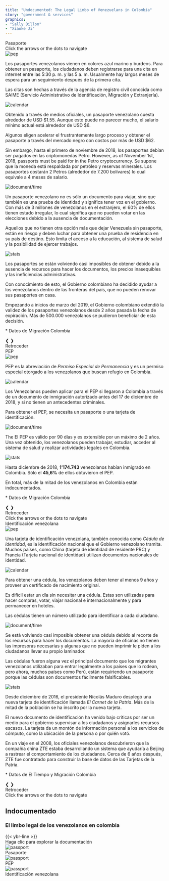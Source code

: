 ```yaml
---
title: "Undocumented: The Legal Limbo of Venezuelans in Colombia"
story: "government & services"
graphics:
- "Sally Dillon"
- "Xiaoke Ji"
---
```

<div class="divider"></div>
<section class="interactive">
  <div class="interactive__body" id="interactive__gov-undocumented">
    <!-- content for passport-->
    <div class="information-body" id="passport-body">
      <div class="information-body-r1" id="passport-body-top">
        <div class="information-title">Pasaporte</div>
        <div class="information-body-r3 bottom-text" id="passport-body-bottom">
          Click the arrows or the dots to navigate
        </div>
      </div>
      <!-- slideshow goes here -->
      <div class="information-body-r2">
        <div class="slideshow-container">
          <!-- first slide -->
          <div class="mySlides-passport fade">
            <div class="slide-image">
              <img class="slide-img-passport slide-img" src="assets/passport.svg" alt="pep">
              <div class="slide-txt">
                <p>Los pasaportes venezolanos vienen en colores azul marino y burdeos. Para obtener un pasaporte, los
                  ciudadanos deben registrarse para una cita en internet entre las 5:30 p. m. y las 5 a. m. Usualmente
                  hay largos meses de espera para un seguimiento después de la primera cita. </p>
                <p>Las citas son hechas a través de la agencia de registro civil conocida como SAIME (Servicio
                  Administrativo de Identificación, Migración y Extranjería). </p>
              </div>
            </div>
          </div>
          <!-- second slide -->
          <div class="mySlides-passport fade">
            <div class="slide-image">
              <img class="slide-img-passport-slide2 slide-img" src="assets/passport-slide2.svg" alt="calendar">
              <div class="slide-txt">
                <p>Obtenido a través de medios oficiales, un pasaporte venezolano cuesta alrededor de USD $1.55. Aunque
                  esto puede no parecer mucho, el salario mínimo actual está alrededor de USD $6. </p>
                <p>Algunos eligen acelerar el frustrantemente largo proceso y obtener el pasaporte a través del mercado
                  negro con costos por más de USD $62.</p>
                <p>Sin embargo, hasta el primero de noviembre de 2018, los pasaportes debían ser pagados en las
                  criptomonedas Petro. However, as of November 1st, 2018, passports must be paid for in the Petro
                  cryptocurrency. Se supone que la moneda está respaldada por petróleo y reservas minerales. Los
                  pasaportes costarán 2 Petros (alrededor de 7.200 bolívares) lo cual equivale a 4 meses de salario.
                </p>
              </div>
            </div>
          </div>
          <div class="mySlides-passport fade">
            <div class="slide-image">
              <img class="slide-img-doc slide-img" src="assets/passport-slide3.svg" alt="document/time">
              <div class="slide-txt">
                <p>
                  Un pasaporte venezolano no es sólo un documento para viajar, sino que también es una prueba de
                  identidad y significa tener voz en el gobierno. Con más de 3 millones de venezolanos en el extranjero,
                  el 60% de ellos tienen estado irregular, lo cual significa que no pueden votar en las elecciones
                  debido a la ausencia de documentación.
                </p>
                <p>
                  Aquellos que no tienen otra opción más que dejar Venezuela sin pasaporte, están en riesgo y deben
                  luchar para obtener una prueba de residencia en su país de destino. Esto limita el acceso a la
                  educación, al sistema de salud y la posibilidad de ejercer trabajos.
                </p>
              </div>
            </div>
          </div>
          <div class="mySlides-passport fade">
            <div class="slide-image slide-img-expiration">
              <img class="slide-img-stats slide-img " src="assets/expiration date.svg" alt="stats">
              <div class="slide-txt">
                <p>Los pasaportes se están volviendo casi imposibles de obtener debido a la ausencia de recursos para
                  hacer los documentos, los precios inasequibles y las ineficiencias administrativas. </p>
                <p>Con conocimiento de esto, el Gobierno colombiano ha decidido ayudar a los venezolanos dentro de las
                  fronteras del país, que no pueden renovar sus pasaportes en casa.</p>
                <p>
                  Empezando a inicios de marzo del 2019, el Gobierno colombiano extendió la validez de los pasaportes
                  venezolanos desde 2 años pasada la fecha de expiración. Más de 500.000 venezolanos se pudieron
                  beneficiar de esta decisión.
                </p>
                <p class="sources">* Datos de Migración Colombia</p>
              </div>
            </div>
          </div>
          <!-- slideshow buttons -->
          <div class="slideshow-buttons flex" id="passport-slide-buttons">
            <a class="prev" onclick="plusSlidesPassport(-1)">&#10094;</a>
            <a class="next" onclick="plusSlidesPassport(1)">&#10095;</a>
          </div>
        </div>
        <div class="back-button-row flex">
          <div class="back-button" id="passport-button">Retroceder</div>
        </div>
        <div style="text-align:center">
          <span class="dot-passport" onclick="currentSlidePassport(1)"></span>
          <span class="dot-passport" onclick="currentSlidePassport(2)"></span>
          <span class="dot-passport" onclick="currentSlidePassport(3)"></span>
          <span class="dot-passport" onclick="currentSlidePassport(4)"></span>
        </div>
      </div>
      <!-- bottom caption -->
    </div>
    <!-- end of content for passport -->
    <!-- content for pep-->
    <div class="information-body" id="PEP-body">
      <div class="information-body-r1" id="pep-body-top">
        <div class="information-title border-blue">PEP</div>
      </div>
      <!-- slideshow goes here -->
      <div class="information-body-r2">
        <div class="slideshow-container">
          <!-- first slide -->
          <div class="mySlides fade">
            <div class="slide-image slide-image-pep">
              <img class="slide-img-pep slide-img" src="assets/pep.svg" alt="pep">
              <div class="slide-txt">
                <p>
                  PEP es la abreviación de <em>Permiso Especial de Permanencia</em> y es un permiso especial otorgado a
                  los venezolanos que buscan refugio en Colombia.
                </p>
              </div>
            </div>
          </div>
          <!-- second slide -->
          <div class="mySlides fade">
            <div class="slide-image">
              <img class="slide-img-calendar slide-img" src="assets/calendar.svg" alt="calendar">
              <div class="slide-txt">
                <p>
                  Los Venezolanos pueden aplicar para el PEP si llegaron a Colombia a través de un documento de
                  inmigración autorizado antes del 17 de diciembre de 2018, y si no tienen un antecedentes criminales.
                </p>
                <p>
                  Para obtener el PEP, se necesita un pasaporte o una tarjeta de identificación.
                </p>
              </div>
            </div>
          </div>
          <div class="mySlides fade">
            <div class="slide-image">
              <img class="slide-img-doc slide-img" src="assets/doc.svg" alt="document/time">
              <div class="slide-txt">
                <p>
                  The El PEP es válido por 90 días y es extensible por un máximo de 2 años. Una vez obtenido, los
                  venezolanos pueden trabajar, estudiar, acceder al sistema de salud y realizar actividades legales en
                  Colombia.
                </p>
              </div>
            </div>
          </div>
          <div class="mySlides fade">
            <div class="slide-image ">
              <img class="slide-img-stats slide-img" src="assets/stats.svg" alt="stats">
              <div class="slide-txt">
                <p>
                  Hasta diciembre de 2018, <strong>1’174.743</strong> venezolanos habían inmigrado en Colombia. Sólo el
                  <strong>45,6%</strong> de ellos obtuvieron el PEP.
                </p>
                <p>En total, más de la mitad de los venezolanos en Colombia están indocumentados.</p>
                <p class="sources">* Datos de Migración Colombia</p>
              </div>
            </div>
          </div>
          <!-- slideshow buttons -->
          <div class="slideshow-buttons flex" id="pep-slide-buttons">
            <a class="prev" onclick="plusSlides(-1)">&#10094;</a>
            <a class="next" onclick="plusSlides(1)">&#10095;</a>
          </div>
        </div>
        <div class="back-button-row flex">
          <div class="back-button" id="PEP-button">Retroceder</div>
        </div>
        <div style="text-align:center">
          <span class="dot" onclick="currentSlide(1)"></span>
          <span class="dot" onclick="currentSlide(2)"></span>
          <span class="dot" onclick="currentSlide(3)"></span>
          <span class="dot" onclick="currentSlide(4)"></span>
        </div>
      </div>
      <!-- bottom caption -->
      <div class="information-body-r3 bottom-text" id="pep-body-bottom">
        Click the arrows or the dots to navigate
      </div>
    </div>
    <!-- end of content for pep -->
    <!-- contont for National id -->
    <div class="information-body" id="ID-body">
      <div class="information-body-r1" id="ID-body-top">
        <div class="information-title border-red">Identificación venezolana</div>
      </div>
      <!-- slideshow goes here -->
      <div class="information-body-r2">
        <div class="slideshow-container">
          <!-- first slide -->
          <div class="mySlides-ID fade">
            <div class="slide-image slide-image-ID flex">
              <img class="slide-img-ID slide-img" src="assets/cedula.svg" alt="pep">
              <div class="slide-txt2">
                <p>
                  Una tarjeta de identificación venezolana, también conocida como <em>Cédula de identidad</em>, es la
                  identificación nacional que el Gobierno venezolano tramita. Muchos países, como China (tarjeta de
                  identidad de residente PRC) y Francia (Tarjeta nacional de identidad) utilizan documentos nacionales
                  de identidad.
                </p>
              </div>
            </div>
          </div>
          <!-- second slide -->
          <div class="mySlides-ID fade">
            <div class="slide-image flex">
              <img class="slide-img-calendar slide-img " src="assets/cedule-groceries.svg" alt="calendar">
              <div class="slide-txt2">
                <p>
                  Para obtener una cédula, los venezolanos deben tener al menos 9 años y proveer un certificado de
                  nacimiento original.
                </p>
                <p>
                  Es difícil estar un día sin necesitar una cédula. Estas son utilizadas para hacer compras, votar,
                  viajar nacional e internacionalmente y para permanecer en hoteles.
                </p>
                <p>Las cédulas tienen un número utilizado para identificar a cada ciudadano.</p>
              </div>
            </div>
          </div>
          <div class="mySlides-ID fade">
            <div class="slide-image flex">
              <img class="slide-img-doc slide-img" src="assets/printer.svg" alt="document/time">
              <div class="slide-txt2">
                <p>
                  Se está volviendo casi imposible obtener una cédula debido al recorte de los recursos para hacer los
                  documentos. La mayoría de oficinas no tienen las impresoras necesarias y algunas que no pueden
                  imprimir le piden a los ciudadanos llevar su propio laminador.
                </p>
                <p>
                  Las cédulas fueron alguna vez el principal documento que los migrantes venezolanos utilizaban para
                  entrar legalmente a los países que lo rodean, pero ahora, muchos países como Perú, están requiriendo
                  un pasaporte porque las cédulas son documentos fácilmente falsificables.
                </p>
              </div>
            </div>
          </div>
          <div class="mySlides-ID fade">
            <div class="slide-image flex">
              <img class="slide-img-stats slide-img" src="assets/carnet-de-la-patria.svg" alt="stats">
              <div class="slide-txt2">
                <p>
                  Desde diciembre de 2016, el presidente Nicolás Maduro desplegó una nueva tarjeta de identificación
                  llamada <em>El Carnet de la Patria</em>. Más de la mitad de la población se ha inscrito por la nueva
                  tarjeta.
                </p>
                <p>
                  El nuevo documento de identificación ha venido bajo críticas por ser un medio para el gobierno
                  supervisar a los ciudadanos y asignarles recursos escasos. La tarjeta da un montón de información
                  personal a los servicios de cómputo, como la ubicación de la persona o por quién votó.
                </p>
                <p>
                  En un viaje en el 2008, los oficiales venezolanos descubrieron que la compañía china ZTE estaba
                  desarrollando un sistema que ayudaría a Beijing a rastrear el comportamiento de los ciudadanos. Cerca
                  de 6 años después, ZTE fue contratado para construir la base de datos de las Tarjetas de la Patria.
                </p>
                <p class="sources">* Datos de El Tiempo y Migración Colombia</p>
              </div>
            </div>
          </div>
          <!-- slideshow buttons -->
          <div class="slideshow-buttons flex" id="ID-slide-buttons">
            <a class="prev" onclick="plusSlidesID(-1)">&#10094;</a>
            <a class="next" onclick="plusSlidesID(1)">&#10095;</a>
          </div>
        </div>
        <div class="back-button-row flex">
          <div class="back-button" id="ID-button">Retroceder</div>
        </div>
        <div style="text-align:center">
          <span class="dot-ID" onclick="currentSlideID(1)"></span>
          <span class="dot-ID" onclick="currentSlideID(2)"></span>
          <span class="dot-ID" onclick="currentSlideID(3)"></span>
          <span class="dot-ID" onclick="currentSlideID(4)"></span>
        </div>
      </div>
      <!-- bottom caption -->
      <div class="information-body-r3 bottom-text" id="ID-body-bottom">
        Click the arrows or the dots to navigate
      </div>
    </div>
    <!-- end of content for national ID -->
    <!-- front page -->
    <div class="container-body">
      <div class="flex-column" id="r-1">
        <div class="interactive__header">
          <h2 class="interactive__title">Indocumentado</h2>
          <h3 class="interactive__subhead">El limbo legal de los venezolanos en colombia</h3>
          {{< ybr-line >}}
        </div>
        <div class="flex" id="r-3">
          <div class="bottom-text">Haga clic para explorar la documentación</div>
        </div>
        <div class="flex" id="r-2">
          <div class="flex document-box" id="r-2-c-1">
            <div class="document-img">
              <img class="passport-svg" src="assets/passport.svg" alt="passport">
            </div>
            <div class="flex document-txt">
              <div class="document-caption">Pasaporte</div>
            </div>
          </div>
          <div class="flex document-box" id="r-2-c-2">
            <div class="flex document-img">
              <img class="pep-svg" src="assets/pep.svg" alt="passport">
            </div>
            <div class="flex document-txt">
              <div class="document-caption">PEP</div>
            </div>
          </div>
          <div class="flex document-box" id="r-2-c-3">
            <div class="flex document-img">
              <img class="cedula-svg" src="assets/cedula.svg" alt="passport">
            </div>
            <div class="flex document-txt">
              <div class="document-caption">Identificación venezolana</div>
            </div>
          </div>
        </div>
      </div>
    </div>
</section>
<div class="divider"></div>